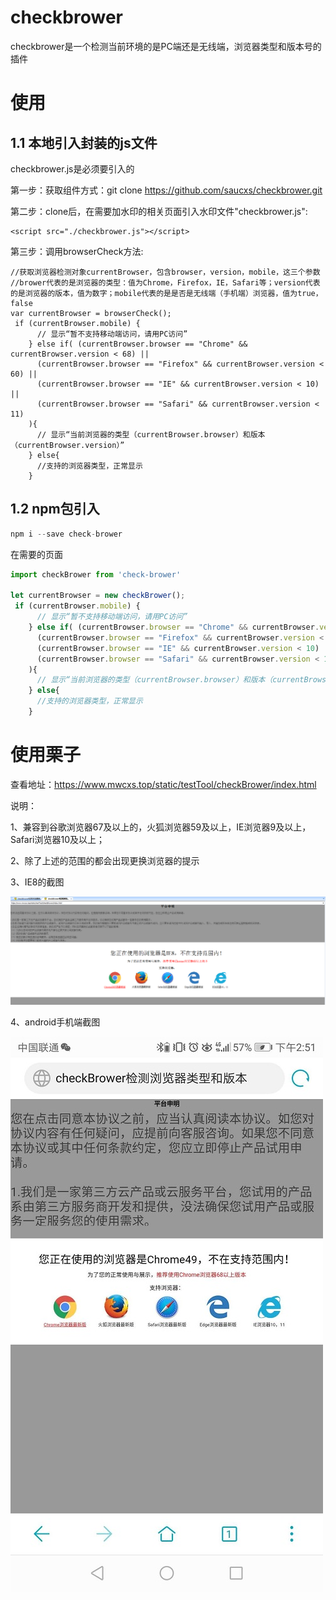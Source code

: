 # checkbrower
checkbrower是一个检测当前环境的是PC端还是无线端，浏览器类型和版本号的插件

# 使用
## 1.1 本地引入封装的js文件

checkbrower.js是必须要引入的

第一步：获取组件方式：git clone https://github.com/saucxs/checkbrower.git

第二步：clone后，在需要加水印的相关页面引入水印文件"checkbrower.js":

```
<script src="./checkbrower.js"></script>
```
         
第三步：调用browserCheck方法:
```引入
//获取浏览器检测对象currentBrowser，包含browser，version，mobile，这三个参数
//brower代表的是浏览器的类型：值为Chrome，Firefox，IE，Safari等；version代表的是浏览器的版本，值为数字；mobile代表的是是否是无线端（手机端）浏览器，值为true，false
var currentBrowser = browserCheck();
 if (currentBrowser.mobile) {
      // 显示“暂不支持移动端访问，请用PC访问”
    } else if( (currentBrowser.browser == "Chrome" && currentBrowser.version < 68) ||
      (currentBrowser.browser == "Firefox" && currentBrowser.version < 60) ||
      (currentBrowser.browser == "IE" && currentBrowser.version < 10) ||
      (currentBrowser.browser == "Safari" && currentBrowser.version < 11)
    ){
      // 显示“当前浏览器的类型（currentBrowser.browser）和版本（currentBrowser.version）”
    } else{
      //支持的浏览器类型，正常显示
    }
```

## 1.2 npm包引入
```js
npm i --save check-brower
```
在需要的页面
```js
import checkBrower from 'check-brower'

let currentBrowser = new checkBrower();
 if (currentBrowser.mobile) {
      // 显示“暂不支持移动端访问，请用PC访问”
    } else if( (currentBrowser.browser == "Chrome" && currentBrowser.version < 68) ||
      (currentBrowser.browser == "Firefox" && currentBrowser.version < 60) ||
      (currentBrowser.browser == "IE" && currentBrowser.version < 10) ||
      (currentBrowser.browser == "Safari" && currentBrowser.version < 11)
    ){
      // 显示“当前浏览器的类型（currentBrowser.browser）和版本（currentBrowser.version）”
    } else{
      //支持的浏览器类型，正常显示
    }

```


# 使用栗子

查看地址：https://www.mwcxs.top/static/testTool/checkBrower/index.html

说明：

1、兼容到谷歌浏览器67及以上的，火狐浏览器59及以上，IE浏览器9及以上，Safari浏览器10及以上；

2、除了上述的范围的都会出现更换浏览器的提示

3、IE8的截图

![image](./images/IE8-test.png)

4、android手机端截图

![image](./images/mobile-chrome.jpg)



